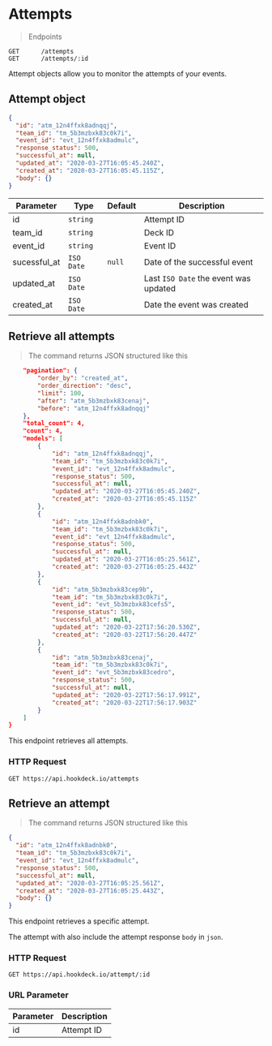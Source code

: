 # Attempts

> Endpoints

```
GET      /attempts
GET      /attempts/:id
```

Attempt objects allow you to monitor the attempts of your events.

## Attempt object

```json
{
  "id": "atm_12n4ffxk8adnqqj",
  "team_id": "tm_5b3mzbxk83c0k7i",
  "event_id": "evt_12n4ffxk8admulc",
  "response_status": 500,
  "successful_at": null,
  "updated_at": "2020-03-27T16:05:45.240Z",
  "created_at": "2020-03-27T16:05:45.115Z",
  "body": {}
}
```

| Parameter    | Type       | Default | Description                           |
| ------------ | ---------- | ------- | ------------------------------------- |
| id           | `string`   |         | Attempt ID                            |
| team_id      | `string`   |         | Deck ID                               |
| event_id     | `string`   |         | Event ID                              |
| sucessful_at | `ISO Date` | `null`    | Date of the successful event        |
| updated_at   | `ISO Date` |         | Last `ISO Date` the event was updated |
| created_at   | `ISO Date` |         | Date the event was created            |

## Retrieve all attempts

> The command returns JSON structured like this

```json
    "pagination": {
        "order_by": "created_at",
        "order_direction": "desc",
        "limit": 100,
        "after": "atm_5b3mzbxk83cenaj",
        "before": "atm_12n4ffxk8adnqqj"
    },
    "total_count": 4,
    "count": 4,
    "models": [
        {
            "id": "atm_12n4ffxk8adnqqj",
            "team_id": "tm_5b3mzbxk83c0k7i",
            "event_id": "evt_12n4ffxk8admulc",
            "response_status": 500,
            "successful_at": null,
            "updated_at": "2020-03-27T16:05:45.240Z",
            "created_at": "2020-03-27T16:05:45.115Z"
        },
        {
            "id": "atm_12n4ffxk8adnbk0",
            "team_id": "tm_5b3mzbxk83c0k7i",
            "event_id": "evt_12n4ffxk8admulc",
            "response_status": 500,
            "successful_at": null,
            "updated_at": "2020-03-27T16:05:25.561Z",
            "created_at": "2020-03-27T16:05:25.443Z"
        },
        {
            "id": "atm_5b3mzbxk83cep9b",
            "team_id": "tm_5b3mzbxk83c0k7i",
            "event_id": "evt_5b3mzbxk83cefs5",
            "response_status": 500,
            "successful_at": null,
            "updated_at": "2020-03-22T17:56:20.530Z",
            "created_at": "2020-03-22T17:56:20.447Z"
        },
        {
            "id": "atm_5b3mzbxk83cenaj",
            "team_id": "tm_5b3mzbxk83c0k7i",
            "event_id": "evt_5b3mzbxk83cedro",
            "response_status": 500,
            "successful_at": null,
            "updated_at": "2020-03-22T17:56:17.991Z",
            "created_at": "2020-03-22T17:56:17.903Z"
        }
    ]
}
```

This endpoint retrieves all attempts.

### HTTP Request

`GET https://api.hookdeck.io/attempts`

## Retrieve an attempt

> The command returns JSON structured like this

```json
{
  "id": "atm_12n4ffxk8adnbk0",
  "team_id": "tm_5b3mzbxk83c0k7i",
  "event_id": "evt_12n4ffxk8admulc",
  "response_status": 500,
  "successful_at": null,
  "updated_at": "2020-03-27T16:05:25.561Z",
  "created_at": "2020-03-27T16:05:25.443Z",
  "body": {}
}
```

This endpoint retrieves a specific attempt.

The attempt with also include the attempt response `body` in `json`.

### HTTP Request

`GET https://api.hookdeck.io/attempt/:id`

### URL Parameter

| Parameter | Description |
| --------- | ----------- |
| id        | Attempt ID  |
